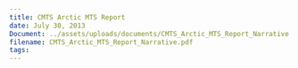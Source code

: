 ```yaml
---
title: CMTS Arctic MTS Report
date: July 30, 2013
Document: ../assets/uploads/documents/CMTS_Arctic_MTS_Report_Narrative.pdf
filename: CMTS_Arctic_MTS_Report_Narrative.pdf
tags:
---
```

